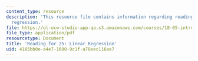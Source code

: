 ```yaml
---
content_type: resource
description: 'This resource file contains information regarding reading for 25: linear
  regression.'
file: https://ol-ocw-studio-app-qa.s3.amazonaws.com/courses/18-05-introduction-to-probability-and-statistics-spring-2014/4165bb0ea4e716909c1fa78eec116ae7_MIT18_05S14_Reading25.pdf
file_type: application/pdf
resourcetype: Document
title: 'Reading for 25: Linear Regression'
uid: 4165bb0e-a4e7-1690-9c1f-a78eec116ae7
---
```

